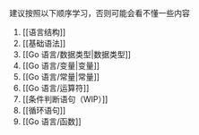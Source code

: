建议按照以下顺序学习，否则可能会看不懂一些内容
1. [[语言结构]]
2. [[基础语法]]
3. [[Go 语言/数据类型|数据类型]]
4. [[Go 语言/变量|变量]]
5. [[Go 语言/常量|常量]]
6. [[Go 语言/运算符]]
7. [[条件判断语句（WIP）]]
8. [[循环语句]]
9. [[Go 语言/函数]]